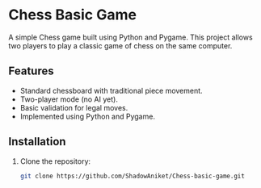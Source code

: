# Chess Basic Game

A simple Chess game built using Python and Pygame. This project allows two players to play a classic game of chess on the same computer.

## Features
- Standard chessboard with traditional piece movement.
- Two-player mode (no AI yet).
- Basic validation for legal moves.
- Implemented using Python and Pygame.

## Installation
1. Clone the repository:
   ```sh
   git clone https://github.com/ShadowAniket/Chess-basic-game.git
